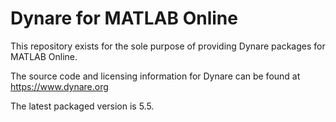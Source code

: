 Dynare for MATLAB Online
========================

This repository exists for the sole purpose of providing Dynare packages for
MATLAB Online.

The source code and licensing information for Dynare can be found at
https://www.dynare.org

The latest packaged version is 5.5.
